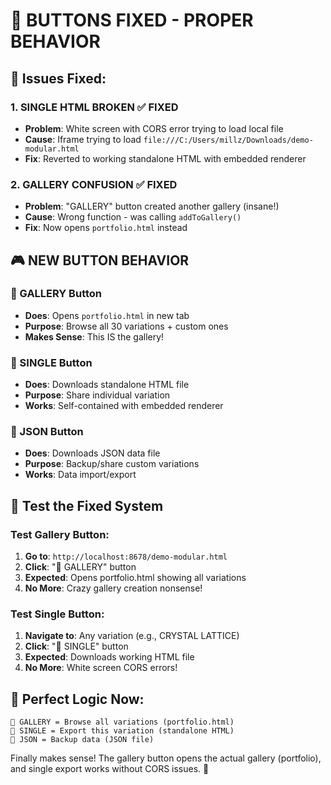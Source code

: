 # 🎯 BUTTONS FIXED - PROPER BEHAVIOR

## 🐛 **Issues Fixed:**

### **1. SINGLE HTML BROKEN** ✅ FIXED
- **Problem**: White screen with CORS error trying to load local file
- **Cause**: Iframe trying to load `file:///C:/Users/millz/Downloads/demo-modular.html`
- **Fix**: Reverted to working standalone HTML with embedded renderer

### **2. GALLERY CONFUSION** ✅ FIXED  
- **Problem**: "GALLERY" button created another gallery (insane!)
- **Cause**: Wrong function - was calling `addToGallery()` 
- **Fix**: Now opens `portfolio.html` instead

## 🎮 **NEW BUTTON BEHAVIOR**

### **📁 GALLERY Button**
- **Does**: Opens `portfolio.html` in new tab
- **Purpose**: Browse all 30 variations + custom ones
- **Makes Sense**: This IS the gallery!

### **📄 SINGLE Button**
- **Does**: Downloads standalone HTML file
- **Purpose**: Share individual variation  
- **Works**: Self-contained with embedded renderer

### **💾 JSON Button**
- **Does**: Downloads JSON data file
- **Purpose**: Backup/share custom variations
- **Works**: Data import/export

## 🧪 **Test the Fixed System**

### **Test Gallery Button**:
1. **Go to**: `http://localhost:8678/demo-modular.html`
2. **Click**: "📁 GALLERY" button
3. **Expected**: Opens portfolio.html showing all variations
4. **No More**: Crazy gallery creation nonsense!

### **Test Single Button**:
1. **Navigate to**: Any variation (e.g., CRYSTAL LATTICE)
2. **Click**: "📄 SINGLE" button  
3. **Expected**: Downloads working HTML file
4. **No More**: White screen CORS errors!

## 🎯 **Perfect Logic Now**:
```
📁 GALLERY = Browse all variations (portfolio.html)
📄 SINGLE = Export this variation (standalone HTML)
💾 JSON = Backup data (JSON file)
```

Finally makes sense! The gallery button opens the actual gallery (portfolio), and single export works without CORS issues. 🚀